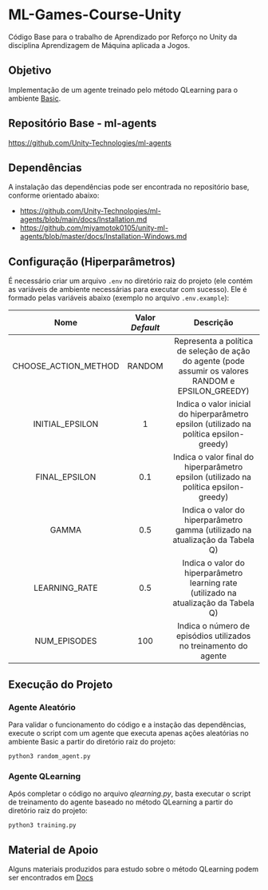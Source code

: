# ML-Games-Course-Unity

Código Base para o trabalho de Aprendizado por Reforço no Unity da disciplina Aprendizagem de Máquina aplicada a Jogos.

## Objetivo

Implementação de um agente treinado pelo método QLearning para o ambiente [Basic](https://github.com/Unity-Technologies/ml-agents/blob/main/docs/Learning-Environment-Examples.md#basic).

## Repositório Base - ml-agents

https://github.com/Unity-Technologies/ml-agents

## Dependências

A instalação das dependências pode ser encontrada no repositório base, conforme orientado abaixo:

- https://github.com/Unity-Technologies/ml-agents/blob/main/docs/Installation.md
- https://github.com/miyamotok0105/unity-ml-agents/blob/master/docs/Installation-Windows.md

## Configuração (Hiperparâmetros)

É necessário criar um arquivo ```.env``` no diretório raiz do projeto (ele contém as variáveis de ambiente necessárias para executar com sucesso). Ele é formado pelas variáveis abaixo (exemplo no arquivo ```.env.example```):

|   **Nome**   |  **Valor _Default_**  |    **Descrição**    |
| :---:        |     :---:      |          :---: |
|CHOOSE_ACTION_METHOD| RANDOM | Representa a política de seleção de ação do agente (pode assumir os valores RANDOM e EPSILON_GREEDY)    |
|INITIAL_EPSILON| 1 | Indica o valor inicial do hiperparâmetro epsilon (utilizado na política epsilon-greedy)      |
|FINAL_EPSILON| 0.1 | Indica o valor final do hiperparâmetro epsilon (utilizado na política epsilon-greedy) |
|GAMMA| 0.5 | Indica o valor do hiperparâmetro gamma (utilizado na atualização da Tabela Q) |
|LEARNING_RATE| 0.5 | Indica o valor do hiperparâmetro learning rate (utilizado na atualização da Tabela Q) |
|NUM_EPISODES| 100 | Indica o número de episódios utilizados no treinamento do agente |

## Execução do Projeto

### Agente Aleatório

Para validar o funcionamento do código e a instação das dependências, execute o script com um agente que executa apenas ações aleatórias no ambiente Basic a partir do diretório raiz do projeto: 

```python3 random_agent.py```

### Agente QLearning

Após completar o código no arquivo _qlearning.py_, basta executar o script de treinamento do agente baseado no método QLearning a partir do diretório raiz do projeto:

```python3 training.py```

## Material de Apoio 

Alguns materiais produzidos para estudo sobre o método QLearning podem ser encontrados em [Docs](docs/)
